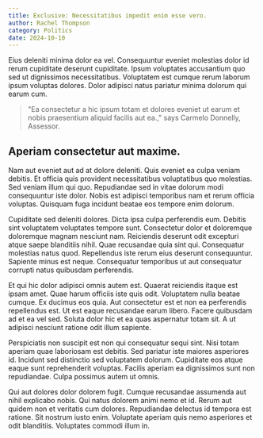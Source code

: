 ```yaml
---
title: Exclusive: Necessitatibus impedit enim esse vero.
author: Rachel Thompson
category: Politics
date: 2024-10-10
---
```


Eius deleniti minima dolor ea vel. Consequuntur eveniet molestias dolor id rerum cupiditate deserunt cupiditate. Ipsum voluptates accusantium quo sed ut dignissimos necessitatibus. Voluptatem est cumque rerum laborum ipsum voluptas dolores. Dolor adipisci natus pariatur minima dolorum qui earum cum.

> "Ea consectetur a hic ipsum totam et dolores eveniet ut earum et nobis praesentium aliquid facilis aut ea.," says Carmelo Donnelly, Assessor.

## Aperiam consectetur aut maxime.

Nam aut eveniet aut ad at dolore deleniti. Quis eveniet ea culpa veniam debitis. Et officia quis provident necessitatibus voluptatibus quo molestias. Sed veniam illum qui quo. Repudiandae sed in vitae dolorum modi consequuntur iste dolor. Nobis est adipisci temporibus nam et rerum officia voluptas. Quisquam fuga incidunt beatae eos tempore enim dolorum.

Cupiditate sed deleniti dolores. Dicta ipsa culpa perferendis eum. Debitis sint voluptatem voluptates tempore sunt. Consectetur dolor et doloremque doloremque magnam nesciunt nam. Reiciendis deserunt odit excepturi atque saepe blanditiis nihil. Quae recusandae quia sint qui. Consequatur molestias natus quod. Repellendus iste rerum eius deserunt consequuntur. Sapiente minus est neque. Consequatur temporibus ut aut consequatur corrupti natus quibusdam perferendis.

Et qui hic dolor adipisci omnis autem est. Quaerat reiciendis itaque est ipsam amet. Quae harum officiis iste quis odit. Voluptatem nulla beatae cumque. Ex ducimus eos quia. Aut consectetur est et non ea perferendis repellendus est. Ut est eaque recusandae earum libero. Facere quibusdam ad et ea vel sed. Soluta dolor hic et ea quas aspernatur totam sit. A ut adipisci nesciunt ratione odit illum sapiente.

Perspiciatis non suscipit est non qui consequatur sequi sint. Nisi totam aperiam quae laboriosam est debitis. Sed pariatur iste maiores asperiores id. Incidunt sed distinctio sed voluptatem dolorum. Cupiditate eos atque eaque sunt reprehenderit voluptas. Facilis aperiam ea dignissimos sunt non repudiandae. Culpa possimus autem ut omnis.

Qui aut dolores dolor dolorem fugit. Cumque recusandae assumenda aut nihil explicabo nobis. Qui natus dolorem animi nemo et id. Rerum aut quidem non et veritatis cum dolores. Repudiandae delectus id tempora est ratione. Sit nostrum iusto enim. Voluptate aperiam quis nemo asperiores et odit blanditiis. Voluptates commodi illum in.